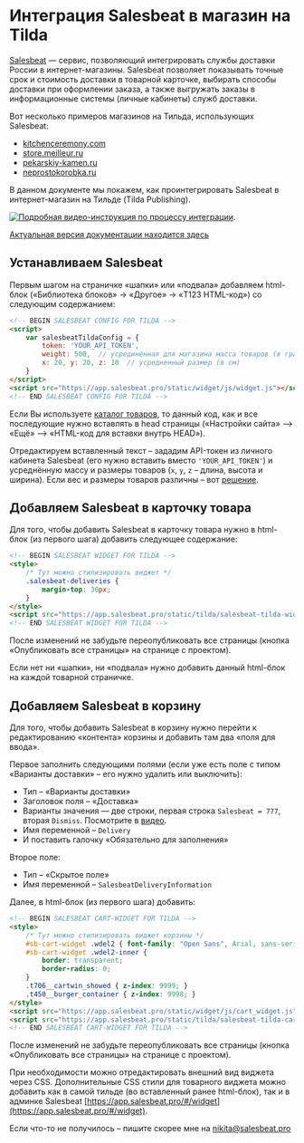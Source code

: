 # Интеграция Salesbeat в магазин на Tilda

[Salesbeat](https://salesbeat.pro/) — сервис, позволяющий интегрировать службы доставки России в интернет-магазины.
Salesbeat позволяет показывать точные срок и стоимость доставки в товарной карточке,
выбирать способы доставки при оформлении заказа, а также выгружать заказы в информационные
системы (личные кабинеты) служб доставки.

Вот несколько примеров магазинов на Тильда, использующих Salesbeat:
* [kitchenceremony.com](https://kitchenceremony.com/)
* [store.meilleur.ru](https://store.meilleur.ru/)
* [pekarskiy-kamen.ru](https://pekarskiy-kamen.ru/)
* [neprostokorobka.ru](https://neprostokorobka.ru)

В данном документе мы покажем, как проинтегрировать Salesbeat в интернет-магазин
на Тильде (Tilda Publishing).

[![Подробная видео-инструкция по процессу интеграции](https://img.youtube.com/vi/G1x2gP7TVx0/0.jpg)](https://www.youtube.com/watch?v=G1x2gP7TVx0).

[Актуальная версия документации находится здесь](https://salesbeat.pro/integrations/tilda)


## Устанавливаем Salesbeat

Первым шагом на страничке «шапки» или «подвала» добавляем
html-блок («Библиотека блоков» -> «Другое» -> «T123 HTML-код») со следующим содержанием:


```html
<!-- BEGIN SALESBEAT CONFIG FOR TILDA -->
<script>
    var salesbeatTildaConfig = {
        token: 'YOUR_API_TOKEN',
        weight: 500,  // усрединённая для магазина масса товаров (в граммах)
        x: 20, y: 20, z: 10  // усредненный размер (в см)
    }
</script>
<script src="https://app.salesbeat.pro/static/widget/js/widget.js"></script>
<!-- END SALESBEAT CONFIG FOR TILDA -->
```

Если Вы используете [каталог товаров](http://blog.tilda.cc/catalog), то данный код, как и все последующие
нужно вставлять в head страницы («Настройки сайта» –> «Ещё» –> «HTML-код для вставки внутрь HEAD»).

Отредактируем вставленный текст – зададим API-токен из личного кабинета Salesbeat (его нужно вставить
вместо `'YOUR_API_TOKEN'`) и усреднённую массу и размеры товаров (`x`, `y`, `z` – длина, высота и ширина).
Если вес и размеры товаров различны – вот [решение](https://salesbeat.pro/integrations/tilda/extended#different-weight-and-sizes).


## Добавляем Salesbeat в карточку товара

Для того, чтобы добавить Salesbeat в карточку товара нужно в html-блок (из первого шага) добавить следующее содержание:

```html
<!-- BEGIN SALESBEAT WIDGET FOR TILDA -->
<style>
    /* Тут можно стилизировать виджет */
    .salesbeat-deliveries {
        margin-top: 30px;
    }
</style>
<script src="https://app.salesbeat.pro/static/tilda/salesbeat-tilda-widget-v1.0.js"></script>
<!-- END SALESBEAT WIDGET FOR TILDA -->
```

После изменений не забудьте переопубликовать все страницы (кнопка «Опубликовать все страницы» на странице с проектом).

Если нет ни «шапки», ни «подвала» нужно добавить данный html-блок на каждой товарной страничке.


## Добавляем Salesbeat в корзину

Для того, чтобы добавить Salesbeat в корзину нужно перейти к редактированию «контента» корзины и добавить там два «поля для ввода».

Первое заполнить следующими полями (если уже есть поле с типом «Варианты доставки» – его нужно удалить или выключить):
  * Тип – «Варианты доставки»
  * Заголовок поля – «Доставка»
  * Варианты значения — две строки, первая строка `Salesbeat = 777`, вторая `Dismiss`. Посмотрите в 
[видео](https://www.youtube.com/watch?v=G1x2gP7TVx0).
  * Имя переменной – `Delivery`
  * И поставить галочку «Обязательно для заполнения»

Второе поле:
  * Тип – «Скрытое поле»
  * Имя переменной – `SalesbeatDeliveryInformation`

Далее, в html-блок (из первого шага) добавить:

```html
<!-- BEGIN SALESBEAT CART-WIDGET FOR TILDA -->
<style>
    /* Тут можно стилизировать виджет корзины */
    #sb-cart-widget .wdel2 { font-family: "Open Sans", Arial, sans-serif; }
    #sb-cart-widget .wdel2-inner {
        border: transparent;
        border-radius: 0;
    }
    .t706__cartwin_showed { z-index: 9999; }
    .t450__burger_container { z-index: 9998; }
</style>
<script src="https://app.salesbeat.pro/static/widget/js/cart_widget.js"></script>
<script src="https://app.salesbeat.pro/static/tilda/salesbeat-tilda-cart-widget-v1.0.js"></script>
<!-- END SALESBEAT CART-WIDGET FOR TILDA -->
```

После изменений не забудьте переопубликовать все страницы (кнопка «Опубликовать все страницы» на странице с проектом).


При необходимости можно отредактировать внешний вид виджета через CSS. Дополнительные CSS стили для товарного виджета можно добавить как в самой тильде (во вставленный ранее html-блок), так и в админке Salesbeat [https://app.salesbeat.pro/#/widget](https://app.salesbeat.pro/#/widget).

Если что-то не получилось – пишите скорее мне на nikita@salesbeat.pro
